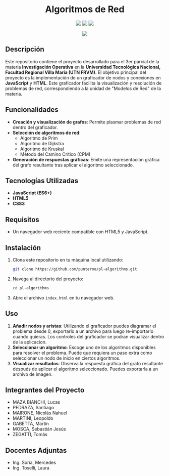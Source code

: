 <h1 align="center">Algoritmos de Red</h1>

<p align="center">
  <img src="https://img.shields.io/badge/javascript-ES6+-yellow"/>
  <img src="https://img.shields.io/badge/HTML-5-orange"/>
  <img src="https://img.shields.io/badge/UTN-FRVM-blue"/>
</p>

<p align="center">
  <a href="https://punteroo.github.io/pl-algorithms" target="_blank">
    <img src="https://img.shields.io/badge/Acceder a la Herramienta-Click Aqui-blue?logo=curl&style=for-the-badge"/>
  </a>
</p>

## Descripción

Este repositorio contiene el proyecto desarrollado para el 3er parcial de la materia **Investigación Operativa** en la **Universidad Tecnológica Nacional, Facultad Regional Villa María (UTN FRVM)**. El objetivo principal del proyecto es la implementación de un graficador de nodos y conexiones en **JavaScript** y **HTML**. Este graficador facilita la visualización y resolución de problemas de red, correspondiendo a la unidad de "Modelos de Red" de la materia.

## Funcionalidades

- **Creación y visualización de grafos**: Permite plasmar problemas de red dentro del graficador.
- **Selección de algoritmos de red**:
  - Algoritmo de Prim
  - Algoritmo de Dijkstra
  - Algoritmo de Kruskal
  - Método del Camino Crítico (CPM)
- **Generación de respuestas gráficas**: Emite una representación gráfica del grafo resultante tras aplicar el algoritmo seleccionado.

## Tecnologías Utilizadas

- **JavaScript (ES6+)**
- **HTML5**
- **CSS3**

## Requisitos

- Un navegador web reciente compatible con HTML5 y JavaScript.

## Instalación

1. Clona este repositorio en tu máquina local utilizando:
   ```bash
   git clone https://github.com/punteroo/pl-algorithms.git
   ```
2. Navega al directorio del proyecto:
   ```bash
   cd pl-algorithms
   ```
3. Abre el archivo `index.html` en tu navegador web.

## Uso

1. **Añadir nodos y aristas**: Utilizando el graficador puedes diagramar el problema desde 0, exportarlo a un archivo para luego re-importarlo cuando quieras. Los controles del graficador se podran visualizar dentro de la aplicacion.
3. **Seleccionar un algoritmo**: Escoge uno de los algoritmos disponibles para resolver el problema. Puede que requiera un paso extra como seleccionar un nodo de inicio en ciertos algoritmos.
4. **Visualizar resultados**: Observa la respuesta gráfica del grafo resultante después de aplicar el algoritmo seleccionado. Puedes exportarla a un archivo de imagen.

## Integrantes del Proyecto

- MAZA BIANCHI, Lucas
- PEDRAZA, Santiago
- MAIRONE, Nicolás Nahuel
- MARTINI, Leopoldo
- GABETTA, Martín
- MOSCA, Sebastián Jesús
- ZEGATTI, Tomás

## Docentes Adjuntas

- Ing. Soria, Mercedes
- Ing. Toselli, Laura
